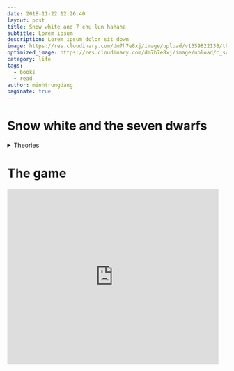 ```yaml
---
date: 2018-11-22 12:26:40
layout: post
title: Snow white and 7 chu lun hahaha 
subtitle: Lorem ipsum 
description: Lorem ipsum dolor sit down
image: https://res.cloudinary.com/dm7h7e8xj/image/upload/v1559822138/theme9_v273a9.jpg
optimized_image: https://res.cloudinary.com/dm7h7e8xj/image/upload/c_scale,w_380/v1559822138/theme9_v273a9.jpg
category: life
tags:
  - books
  - read
author: minhtrungdang
paginate: true
---
```


# Snow white and the seven dwarfs
<details>
<summary>Theories</summary>
<br>
Insert theories here
</details>

# The game

<iframe src="https://scratch.mit.edu/projects/572196451/embed" allowtransparency="true" width="485" height="402" frameborder="0" scrolling="no" allowfullscreen></iframe>